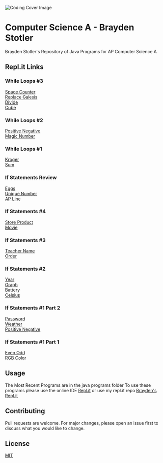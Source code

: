 <!--     **     *******      ******   ********     **            **     **     **      **     **    
        ****   /**////**    **////** **//////     ****          /**    ****   /**     /**    ****   
       **//**  /**   /**   **    // /**          **//**         /**   **//**  /**     /**   **//**  
      **  //** /*******   /**       /*********  **  //**        /**  **  //** //**    **   **  //** 
     **********/**////    /**       ////////** **********       /** ********** //**  **   **********
    /**//////**/**        //**    **       /**/**//////**   **  /**/**//////**  //****   /**//////**
    /**     /**/**         //******  ******** /**     /**  //***** /**     /**   //**    /**     /**
    //      // //           //////  ////////  //      //    /////  //      //     //     //      //  -->

![Coding Cover Image](https://cdn.cultofmac.com/wp-content/uploads/2017/04/CoM-Pay-What-You-Want-Learn-to-Code-2017-Bundle-780x390.jpg)

# **Computer Science A - Brayden Stotler**
Brayden Stotler's Repository of Java Programs for AP Computer Science A

## **Repl.it Links**

### **While Loops #3**
[Space Counter](https://repl.it/@BraydenStotler1/Spaces)  
[Replace Galesis](https://repl.it/@BraydenStotler1/Replace)  
[Divide](https://repl.it/@BraydenStotler1/Divide-Program)  
[Cube](https://repl.it/@BraydenStotler1/Cube-Program)  

### **While Loops #2**
[Positive Negative](https://repl.it/@BraydenStotler1/Positive-Negative-2)  
[Magic Number](https://repl.it/@BraydenStotler1/Magic-Number)  

### **While Loops #1**
[Kroger](https://repl.it/@BraydenStotler1/Kroger)  
[Sum](https://repl.it/@BraydenStotler1/Sum)  

### **If Statements Review**
[Eggs](https://repl.it/@BraydenStotler1/Eggs)  
[Unique Number](https://repl.it/@BraydenStotler1/Unique-Number)  
[AP Line](https://repl.it/@BraydenStotler1/APLine)  

### **If Statements #4**
[Store Product](https://repl.it/@BraydenStotler1/StoreProduct)  
[Movie](https://repl.it/@BraydenStotler1/Movie)  

### **If Statements #3**
[Teacher Name](https://repl.it/@BraydenStotler1/Teacher-name)  
[Order](https://repl.it/@BraydenStotler1/Order)  

### **If Statements #2**
[Year](https://repl.it/@BraydenStotler1/Year)  
[Graph](https://repl.it/@BraydenStotler1/Graph)  
[Battery](https://repl.it/@BraydenStotler1/Battery)  
[Celsius](https://repl.it/@BraydenStotler1/Celsius)  

### **If Statements #1 Part 2**
[Password](https://repl.it/@BraydenStotler1/Password)  
[Weather](https://repl.it/@BraydenStotler1/Weather)  
[Positive Negative](https://repl.it/@BraydenStotler1/Positive-Negative)  

### **If Statements #1 Part 1**
[Even Odd](https://repl.it/@BraydenStotler1/evenOdd)  
[RGB Color](https://repl.it/@BraydenStotler1/rgbColor)  

## **Usage**
The Most Recent Programs are in the java programs folder To use these programs please use the online IDE [Repl.it](https://repl.it/) or use my repl.it repo [Brayden's Repl.it](https://repl.it/@BraydenStotler1)

## **Contributing**
Pull requests are welcome. For major changes, please open an issue first to discuss what you would like to change.

## **License**
[MIT](https://choosealicense.com/licenses/mit/)

